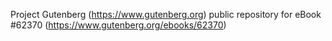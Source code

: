 Project Gutenberg (https://www.gutenberg.org) public repository for eBook #62370 (https://www.gutenberg.org/ebooks/62370)
